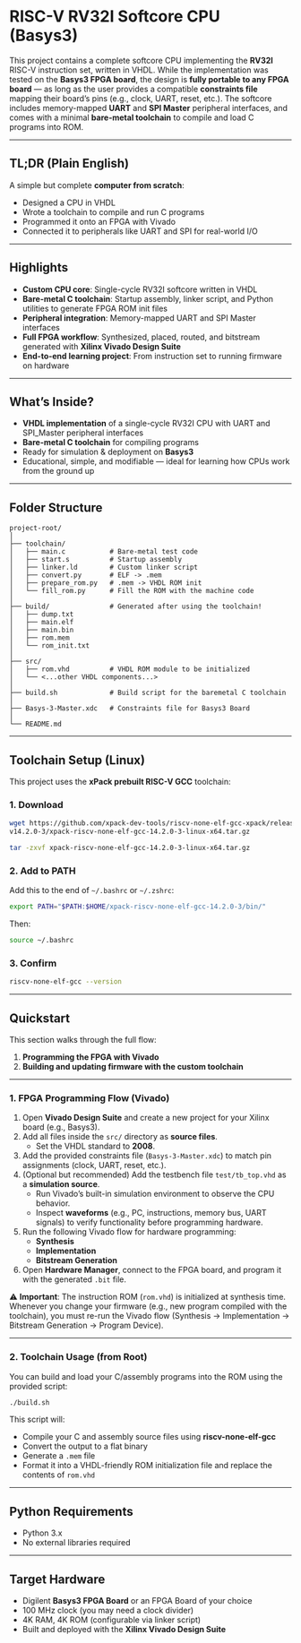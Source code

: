 # RISC-V RV32I Softcore CPU (Basys3)

This project contains a complete softcore CPU implementing the **RV32I** RISC-V instruction set, written in VHDL. While the implementation was tested on the **Basys3 FPGA board**, the design is **fully portable to any FPGA board** — as long as the user provides a compatible **constraints file** mapping their board’s pins (e.g., clock, UART, reset, etc.). The softcore includes memory-mapped **UART** and **SPI Master** peripheral interfaces, and comes with a minimal **bare-metal toolchain** to compile and load C programs into ROM.

---

## TL;DR (Plain English)

A simple but complete **computer from scratch**:  
- Designed a CPU in VHDL  
- Wrote a toolchain to compile and run C programs  
- Programmed it onto an FPGA with Vivado  
- Connected it to peripherals like UART and SPI for real-world I/O  

---

## Highlights

- **Custom CPU core**: Single-cycle RV32I softcore written in VHDL  
- **Bare-metal C toolchain**: Startup assembly, linker script, and Python utilities to generate FPGA ROM init files  
- **Peripheral integration**: Memory-mapped UART and SPI Master interfaces  
- **Full FPGA workflow**: Synthesized, placed, routed, and bitstream generated with **Xilinx Vivado Design Suite**  
- **End-to-end learning project**: From instruction set to running firmware on hardware  

---

## What’s Inside?

- **VHDL implementation** of a single-cycle RV32I CPU with UART and SPI_Master peripheral interfaces  
- **Bare-metal C toolchain** for compiling programs  
- Ready for simulation & deployment on **Basys3**  
- Educational, simple, and modifiable — ideal for learning how CPUs work from the ground up  

---

## Folder Structure

```
project-root/
│
├── toolchain/
│   ├── main.c           # Bare-metal test code
│   ├── start.s          # Startup assembly
│   ├── linker.ld        # Custom linker script
│   ├── convert.py       # ELF -> .mem
│   ├── prepare_rom.py   # .mem -> VHDL ROM init
│   └── fill_rom.py      # Fill the ROM with the machine code
│
├── build/               # Generated after using the toolchain!
│   ├── dump.txt
│   ├── main.elf
│   ├── main.bin
│   ├── rom.mem
│   └── rom_init.txt
│
├── src/
│   ├── rom.vhd          # VHDL ROM module to be initialized
│   └── <...other VHDL components...>
│
├── build.sh             # Build script for the baremetal C toolchain
│   
├── Basys-3-Master.xdc   # Constraints file for Basys3 Board
│   
└── README.md
```

---

## Toolchain Setup (Linux)

This project uses the **xPack prebuilt RISC-V GCC** toolchain:

### 1. Download
```bash
wget https://github.com/xpack-dev-tools/riscv-none-elf-gcc-xpack/releases/download/\
v14.2.0-3/xpack-riscv-none-elf-gcc-14.2.0-3-linux-x64.tar.gz

tar -zxvf xpack-riscv-none-elf-gcc-14.2.0-3-linux-x64.tar.gz
```

### 2. Add to PATH
Add this to the end of `~/.bashrc` or `~/.zshrc`:
```bash
export PATH="$PATH:$HOME/xpack-riscv-none-elf-gcc-14.2.0-3/bin/"
```
Then:
```bash
source ~/.bashrc
```

### 3. Confirm
```bash
riscv-none-elf-gcc --version
```

---

## Quickstart

This section walks through the full flow:  
1. **Programming the FPGA with Vivado**  
2. **Building and updating firmware with the custom toolchain**

---

### 1. FPGA Programming Flow (Vivado)

1. Open **Vivado Design Suite** and create a new project for your Xilinx board (e.g., Basys3).  
2. Add all files inside the `src/` directory as **source files**.  
   - Set the VHDL standard to **2008**.  
3. Add the provided constraints file (`Basys-3-Master.xdc`) to match pin assignments (clock, UART, reset, etc.).  
4. (Optional but recommended) Add the testbench file `test/tb_top.vhd` as a **simulation source**.  
   - Run Vivado’s built-in simulation environment to observe the CPU behavior.  
   - Inspect **waveforms** (e.g., PC, instructions, memory bus, UART signals) to verify functionality before programming hardware.  
5. Run the following Vivado flow for hardware programming:  
   - **Synthesis**  
   - **Implementation**  
   - **Bitstream Generation**  
6. Open **Hardware Manager**, connect to the FPGA board, and program it with the generated `.bit` file.

⚠️ **Important**: The instruction ROM (`rom.vhd`) is initialized at synthesis time.  
Whenever you change your firmware (e.g., new program compiled with the toolchain), you must re-run the Vivado flow (Synthesis → Implementation → Bitstream Generation → Program Device).  

---

### 2. Toolchain Usage (from Root)

You can build and load your C/assembly programs into the ROM using the provided script:

```bash
./build.sh
```

This script will:

- Compile your C and assembly source files using **riscv-none-elf-gcc**
- Convert the output to a flat binary
- Generate a `.mem` file
- Format it into a VHDL-friendly ROM initialization file and replace the contents of `rom.vhd`

---

## Python Requirements

- Python 3.x
- No external libraries required

---

## Target Hardware

- Digilent **Basys3 FPGA Board** or an FPGA Board of your choice  
- 100 MHz clock (you may need a clock divider)  
- 4K RAM, 4K ROM (configurable via linker script)  
- Built and deployed with the **Xilinx Vivado Design Suite**  

